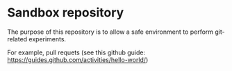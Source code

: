 # Sandbox repository
The purpose of this repository is to allow a safe environment to perform git-related experiments.

For example, pull requets (see this github guide: https://guides.github.com/activities/hello-world/)
